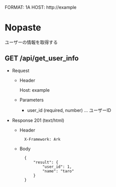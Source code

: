 FORMAT: 1A
HOST: http://example

# Nopaste

ユーザーの情報を取得する

## GET /api/get_user_info

+ Request

    + Header

        Host: example

    + Parameters
        + user_id (required, number) ... ユーザーID

+ Response 201 (text/html)

    + Header

            X-Framework: Ark

    + Body

            {
                "result": {
                    "user_id": 1,
                    "name": "taro"
                }
            }